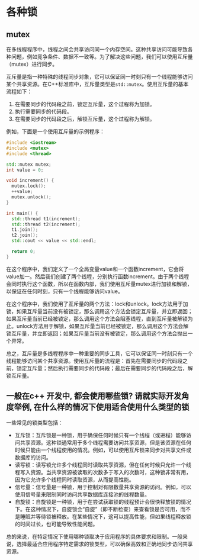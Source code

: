 # 各种锁

## mutex

在多线程程序中，线程之间会共享访问同一个内存空间。这种共享访问可能导致各种问题，例如竞争条件、数据不一致等。为了解决这些问题，我们可以使用互斥量（mutex）进行同步。

互斥量是指一种特殊的线程同步对象，它可以保证同一时刻只有一个线程能够访问某个共享资源。在C++标准库中，互斥量类型是`std::mutex`。使用互斥量的基本流程如下：

1. 在需要同步的代码段之前，锁定互斥量，这个过程称为加锁。
2. 执行需要同步的代码段。
3. 在需要同步的代码段之后，解锁互斥量，这个过程称为解锁。

例如，下面是一个使用互斥量的示例程序：

```cpp
#include <iostream>
#include <mutex>
#include <thread>

std::mutex mutex;
int value = 0;

void increment() {
  mutex.lock();
  ++value;
  mutex.unlock();
}

int main() {
  std::thread t1(increment);
  std::thread t2(increment);
  t1.join();
  t2.join();
  std::cout << value << std::endl;

  return 0;
}
```

在这个程序中，我们定义了一个全局变量value和一个函数increment，它会将value加一。然后我们创建了两个线程，分别执行函数increment。由于两个线程会同时执行这个函数，所以在函数内部，我们使用互斥量mutex进行加锁和解锁，以保证在任何时刻，只有一个线程能够访问value。

在这个程序中，我们使用了互斥量的两个方法：lock和unlock。lock方法用于加锁，如果互斥量当前没有被锁定，那么调用这个方法会锁定互斥量，并立即返回；如果互斥量当前已经被锁定，那么调用这个方法会阻塞线程，直到互斥量被解锁为止。unlock方法用于解锁，如果互斥量当前已经被锁定，那么调用这个方法会解锁互斥量，并立即返回；如果互斥量当前没有被锁定，那么调用这个方法会抛出一个异常。

总之，互斥量是多线程程序中一种重要的同步工具，它可以保证同一时刻只有一个线程能够访问某个共享资源。使用互斥量的流程是：首先在需要同步的代码段之前，锁定互斥量；然后执行需要同步的代码段；最后在需要同步的代码段之后，解锁互斥量。

## 一般在c++ 开发中, 都会使用哪些锁? 请就实际开发角度举例, 在什么样的情况下使用适合使用什么类型的锁

一些常见的锁类型包括：

- 互斥锁：互斥锁是一种锁，用于确保任何时候只有一个线程（或进程）能够访问共享资源。这种锁通常用于多个线程需要访问共享资源，但是该资源在任何时候只能由一个线程使用的情况。例如，可以使用互斥锁来同步对共享文件或数据库的访问。
- 读写锁：读写锁允许多个线程同时读取共享资源，但在任何时候只允许一个线程写入资源。当共享资源被读取的次数多于写入的次数时，这种锁非常有用，因为它允许多个线程同时读取资源，从而提高性能。
- 信号量：信号量是一种锁，用于控制对有限数量共享资源的访问。例如，可以使用信号量来限制同时访问共享数据库连接池的线程数量。
- 自旋锁：自旋锁是一种锁，用于在尝试获取锁的线程预计会很快释放锁的情况下。在这种情况下，自旋锁会“自旋”（即不断检查）来查看锁是否可用，而不是睡眠并等待锁被释放。在某些情况下，这可以提高性能，但如果线程释放锁的时间过长，也可能导致性能问题。

总的来说，在特定情况下使用哪种锁取决于应用程序的具体要求和限制。一般来说，选择最适合应用程序特定需求的锁类型，可以确保高效和正确地同步访问共享资源。
